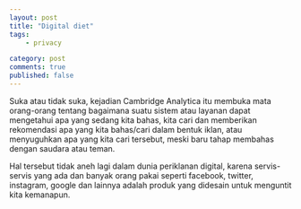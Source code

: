 ```yaml
---
layout: post
title: "Digital diet"
tags: 
    - privacy

category: post
comments: true
published: false
---
```


Suka atau tidak suka, kejadian Cambridge Analytica itu membuka mata orang-orang tentang bagaimana suatu sistem atau layanan dapat mengetahui apa yang sedang kita bahas, kita cari dan memberikan rekomendasi apa yang kita bahas/cari dalam bentuk iklan, atau menyuguhkan apa yang kita cari tersebut, meski baru tahap membahas dengan saudara atau teman.

Hal tersebut tidak aneh lagi dalam dunia periklanan digital, karena servis-servis yang ada dan banyak orang pakai seperti facebook, twitter, instagram, google dan lainnya adalah produk yang didesain untuk menguntit kita kemanapun.

